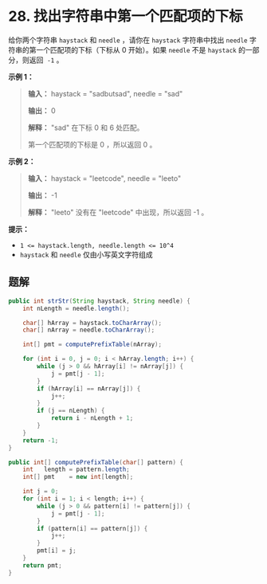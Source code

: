 # 28. 找出字符串中第一个匹配项的下标

给你两个字符串 `haystack` 和 `needle` ，请你在 `haystack` 字符串中找出 `needle` 字符串的第一个匹配项的下标（下标从 0 开始）。如果 `needle` 不是 `haystack` 的一部分，则返回  `-1` 。

**示例 1：**

> **输入：** haystack = "sadbutsad", needle = "sad"
> 
> **输出：** 0
> 
> **解释：** "sad" 在下标 0 和 6 处匹配。
> 
> 第一个匹配项的下标是 0 ，所以返回 0 。

**示例 2：**

> **输入：** haystack = "leetcode", needle = "leeto"
> 
> **输出：** \-1
> 
> **解释：** "leeto" 没有在 "leetcode" 中出现，所以返回 \-1 。

**提示：**

*   `1 <= haystack.length, needle.length <= 10^4`
*   `haystack` 和 `needle` 仅由小写英文字符组成

## 题解


```java
public int strStr(String haystack, String needle) {
    int nLength = needle.length();

    char[] hArray = haystack.toCharArray();
    char[] nArray = needle.toCharArray();

    int[] pmt = computePrefixTable(nArray);

    for (int i = 0, j = 0; i < hArray.length; i++) {
        while (j > 0 && hArray[i] != nArray[j]) {
            j = pmt[j - 1];
        }
        if (hArray[i] == nArray[j]) {
            j++;
        }
        if (j == nLength) {
            return i - nLength + 1;
        }
    }
    return -1;
}

public int[] computePrefixTable(char[] pattern) {
    int   length = pattern.length;
    int[] pmt    = new int[length];

    int j = 0;
    for (int i = 1; i < length; i++) {
        while (j > 0 && pattern[i] != pattern[j]) {
            j = pmt[j - 1];
        }
        if (pattern[i] == pattern[j]) {
            j++;
        }
        pmt[i] = j;
    }
    return pmt;
}
```